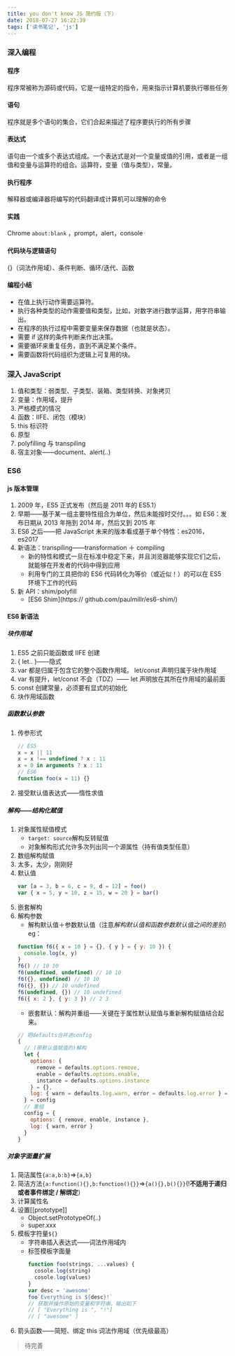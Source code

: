 ```yaml
---
title: you don't know JS 简约版（下）
date: 2018-07-27 16:22:39
tags: ['读书笔记', 'js']
---
```


### 深入编程

#### 程序

程序常被称为源码或代码，它是一组特定的指令，用来指示计算机要执行哪些任务

#### 语句

程序就是多个语句的集合，它们合起来描述了程序要执行的所有步骤

#### 表达式

语句由一个或多个表达式组成。一个表达式是对一个变量或值的引用，或者是一组值和变量与运算符的组合。运算符，变量（值与类型），常量。

<!-- more -->

#### 执行程序

解释器或编译器将编写的代码翻译成计算机可以理解的命令

#### 实践

Chrome `about:blank` ，prompt，alert，console

#### 代码块与逻辑语句

{}（词法作用域）、条件判断、循环/迭代、函数

#### 编程小结

- 在值上执行动作需要运算符。
- 执行各种类型的动作需要值和类型，比如，对数字进行数学运算，用字符串输出。
- 在程序的执行过程中需要变量来保存数据（也就是状态）。
- 需要 if 这样的条件判断来作出决策。
- 需要循环来重复任务，直到不满足某个条件。
- 需要函数将代码组织为逻辑上可复用的块。

### 深入 JavaScript

1.  值和类型：弱类型、子类型、装箱、类型转换、对象拷贝
2.  变量：作用域，提升
3.  严格模式的情况
4.  函数：IIFE、闭包（模块）
5.  this 标识符
6.  原型
7.  polyfilling 与 transpiling
8.  宿主对象——document、alert(..)

### ES6

#### js 版本管理

1.  2009 年，ES5 正式发布（然后是 2011 年的 ES5.1）
2.  早期——基于某一组主要特性组合为单位，然后未能按时交付。。。如 ES6：发布日期从 2013 年拖到 2014 年，然后又到 2015 年
3.  ES6 之后——把 JavaScript 未来的版本看成基于单个特性：es2016，es2017
4.  新语法：transpiling——transformation ＋ compiling
    - 新的特性和模式一旦在标准中稳定下来，并且浏览器能够实现它们之后，就能够在开发者的代码中得到应用
    - 利用专门的工具把你的 ES6 代码转化为等价（或近似！）的可以在 ES5 环境下工作的代码
5.  新 API：shim/polyfill
    - [ES6 Shim](https:// github.com/paulmillr/es6-shim/)

#### ES6 新语法

##### 块作用域

1.  ES5 之前只能函数或 IIFE 创建
2.  { let.. }——隐式
3.  var 都是归属于包含它的整个函数作用域。 let/const 声明归属于块作用域
4.  var 有提升，let/const 不会（TDZ）—— let 声明放在其所在作用域的最前面
5.  const 创建常量，必须要有显式的初始化
6.  块作用域函数

##### 函数默认参数

1.  传参形式
    ```js
    // ES5
    x = x || 11
    x = x !== undefined ? x : 11
    x = 0 in arguments ? x : 11
    // ES6
    function foo(x = 11) {}
    ```
2.  接受默认值表达式——惰性求值

##### 解构——结构化赋值

1.  对象属性赋值模式
    - `target: source`解构反转赋值
    - 对象解构形式允许多次列出同一个源属性（持有值类型任意）
2.  数组解构赋值
3.  太多，太少，刚刚好
4.  默认值
    ```js
    var [a = 3, b = 6, c = 9, d = 12] = foo()
    var { x = 5, y = 10, z = 15, w = 20 } = bar()
    ```
5.  嵌套解构
6.  解构参数
    - 解构默认值＋参数默认值（注意*解构默认值和函数参数默认值之间的差别*）eg：
    ```js
    function f6({ x = 10 } = {}, { y } = { y: 10 }) {
      console.log(x, y)
    }
    f6() // 10 10
    f6(undefined, undefined) // 10 10
    f6({}, undefined) // 10 10
    f6({}, {}) // 10 undefined
    f6(undefined, {}) // 10 undefined
    f6({ x: 2 }, { y: 3 }) // 2 3
    ```
    - 嵌套默认：解构并重组——关键在于属性默认赋值与重新解构赋值结合起来。
    ```js
    // 把defaults合并进config
    {
      // (带默认值赋值的)解构
      let {
        options: {
          remove = defaults.options.remove,
          enable = defaults.options.enable,
          instance = defaults.options.instance
        } = {},
        log: { warn = defaults.log.warn, error = defaults.log.error } = {}
      } = config
      // 重组
      config = {
        options: { remove, enable, instance },
        log: { warn, error }
      }
    }
    ```

##### 对象字面量扩展

1.  简洁属性`{a:a,b:b}`=>`{a,b}`
2.  简洁方法`{a:function(){},b:function(){}}`=>`{a(){},b(){}}`(!**不适用于递归或者事件绑定 / 解绑定**)
3.  计算属性名
4.  设置[[prototype]]
    - Object.setPrototypeOf(..)
    - super.xxx
5.  模板字符量`${}`
    - 字符串插入表达式——词法作用域内
    - 标签模板字面量
      ```js
      function foo(strings, ...values) {
        cosole.log(string)
        cosole.log(values)
      }
      var desc = 'awesome'
      foo`Everything is ${desc}!`
      // 获取并操作原始的变量和字符串，输出如下
      // [ "Everything is ", "!"]
      // [ "awesome" ]
      ```
6.  箭头函数——简短、绑定 this 词法作用域（优先级最高）

> 待完善

